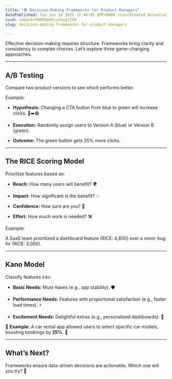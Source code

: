 ```yaml
---
title: "🛠️ Decision-Making Frameworks for Product Managers"
datePublished: Tue Jan 14 2025 17:46:05 GMT+0000 (Coordinated Universal Time)
cuid: cm5wrkx90000p09jse2wg12t0
slug: decision-making-frameworks-for-product-managers

---
```


Effective decision-making requires structure. Frameworks bring clarity and consistency to complex choices. Let’s explore three game-changing approaches.

---

## A/B Testing

Compare two product versions to see which performs better.

Example:

* **Hypothesis:** Changing a CTA button from blue to green will increase clicks. 🔵➡️🟢
    
* **Execution:** Randomly assign users to Version A (blue) or Version B (green).
    
* **Outcome:** The green button gets 25% more clicks.
    

---

## The RICE Scoring Model

Prioritize features based on:

* **Reach:** How many users will benefit? 🌍
    
* **Impact:** How significant is the benefit? 💥
    
* **Confidence:** How sure are you? 🧐
    
* **Effort:** How much work is needed? 🛠️
    

Example:

A SaaS team prioritized a dashboard feature (RICE: 4,800) over a minor bug fix (RICE: 3,000).

---

## Kano Model

Classify features into:

* **Basic Needs:** Must-haves (e.g., app stability). 🛡️
    
* **Performance Needs:** Features with proportional satisfaction (e.g., faster load times). ⚡
    
* **Excitement Needs:** Delightful extras (e.g., personalized dashboards). 🎉
    

📍 **Example:** A car rental app allowed users to select specific car models, boosting bookings by **25%**. 🚗

---

## What’s Next?

Frameworks ensure data-driven decisions are actionable. Which one will you try? 🚀
